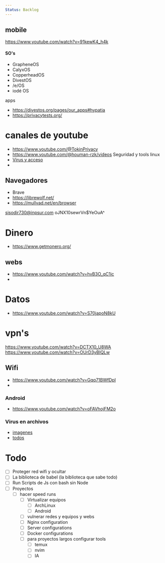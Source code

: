 ```yaml
---
Status: Backlog
---
```




## mobile 
https://www.youtube.com/watch?v=91kewK4_h4k

#### SO's

- GrapheneOS
- CalyxOS
- CopperheadOS
- DivestOS
- /e/OS
- iodé OS


apps 
- https://divestos.org/pages/our_apps#hypatia
- https://privacytests.org/


# canales de youtube

- https://www.youtube.com/@TokinPrivacy
- https://www.youtube.com/@houman-rzk/videos Seguridad y tools linux
- [Virus y acceso](https://www.youtube.com/@ciberu/videos)
- 



## Navegadores


- Brave
- https://librewolf.net/
- https://mullvad.net/en/browser



sisodir730@inpsur.com
oJNX10sewrVn$YeOuA^



# Dinero

- https://www.getmonero.org/



## webs 
- https://www.youtube.com/watch?v=hvB3O_qC1ic
- 

# Datos


- https://www.youtube.com/watch?v=S70japoN8kU


# vpn's

https://www.youtube.com/watch?v=DCTX10_U8WA
https://www.youtube.com/watch?v=OUrD3yBIQLw




## Wifi

- https://www.youtube.com/watch?v=Gqq71BWfDpI
- 
### Android
- https://www.youtube.com/watch?v=oFAVhojFM2o


### Virus en archivos

- [imagenes](https://www.youtube.com/watch?v=tGDZLJe_b7w)
- [todos](https://www.youtube.com/watch?v=BKKjnTzxzTw)

# Todo

- [ ] Proteger red wifi y ocultar
- [ ] La biblioteca de babel (la biblioteca que sabe todo)
- [ ] Run Scripts de Js con bash sin Node
- [ ] Proyectos
	- [ ] hacer speed runs 
		- [ ] Virtualizar equipos
			- [ ] ArchLinux
			- [ ] Android
		- [ ] vulnerar redes y equipos y webs
		- [ ] Nginx configuration
		- [ ] Server configurations
		- [ ] Docker configurations
		- [ ] para proyectos largos configurar tools
			- [ ] temux
			- [ ] nvim
			- [ ] IA 